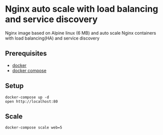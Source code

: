 # Nginx auto scale with load balancing and service discovery

Nginx image based on Alpine linux (6 MB) and auto scale Nginx containers with load balancing(HA) and service discovery

## Prerequisites

* [docker](https://docs.docker.com/installation/mac)
* [docker compose](https://docs.docker.com/compose/install)

## Setup

    docker-compose up -d
    open http://localhost:80

## Scale

    docker-compose scale web=5
